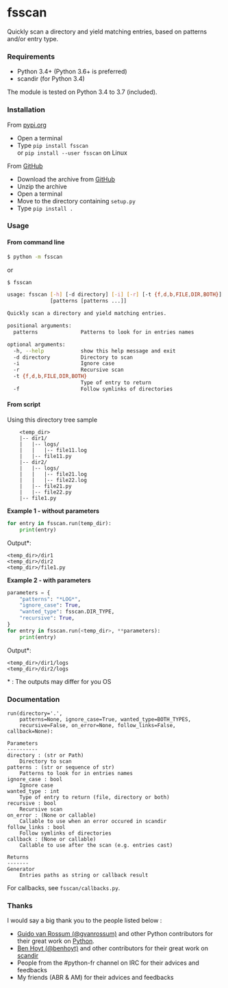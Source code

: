 # fsscan

Quickly scan a directory and yield matching entries,
based on patterns and/or entry type.

### Requirements

* Python 3.4+ (Python 3.6+ is preferred)
* scandir (for Python 3.4)

The module is tested on Python 3.4 to 3.7 (included).

### Installation

From [pypi.org](https://pypi.org/)

* Open a terminal
* Type `pip install fsscan` 
  <br>or `pip install --user fsscan` on Linux

From [GitHub](https://github.com)

* Download the archive from [GitHub](https://github.com/krakozaure/fsscan)
* Unzip the archive
* Open a terminal
* Move to the directory containing `setup.py`
* Type `pip install .`

### Usage

#### From command line

```sh
$ python -m fsscan
```

or

```sh
$ fsscan
```

```sh
usage: fsscan [-h] [-d directory] [-i] [-r] [-t {f,d,b,FILE,DIR,BOTH}] [-f]
              [patterns [patterns ...]]

Quickly scan a directory and yield matching entries.

positional arguments:
  patterns              Patterns to look for in entries names

optional arguments:
  -h, --help            show this help message and exit
  -d directory          Directory to scan
  -i                    Ignore case
  -r                    Recursive scan
  -t {f,d,b,FILE,DIR,BOTH}
                        Type of entry to return
  -f                    Follow symlinks of directories
```

#### From script

Using this directory tree sample
```
    <temp_dir>
    |-- dir1/
    |   |-- logs/
    |   |   |-- file11.log
    |   |-- file11.py
    |-- dir2/
    |   |-- logs/
    |   |   |-- file21.log
    |   |   |-- file22.log
    |   |-- file21.py
    |   |-- file22.py
    |-- file1.py
```

**Example 1 - without parameters**
```Python
for entry in fsscan.run(temp_dir):
    print(entry)
```
Output<exp>*</exp>:
```
<temp_dir>/dir1
<temp_dir>/dir2
<temp_dir>/file1.py
```

**Example 2 - with parameters**
```Python
parameters = {
    "patterns": "*LOG*",
    "ignore_case": True,
    "wanted_type": fsscan.DIR_TYPE,
    "recursive": True,
}
for entry in fsscan.run(<temp_dir>, **parameters):
    print(entry)
```
Output<exp>*</exp>:
```
<temp_dir>/dir1/logs
<temp_dir>/dir2/logs
```

<exp>*</exp> : The outputs may differ for you OS


### Documentation

```
run(directory='.',
    patterns=None, ignore_case=True, wanted_type=BOTH_TYPES,
    recursive=False, on_error=None, follow_links=False, callback=None):

Parameters
----------
directory : (str or Path)
    Directory to scan
patterns : (str or sequence of str)
    Patterns to look for in entries names
ignore_case : bool
    Ignore case
wanted_type : int
    Type of entry to return (file, directory or both)
recursive : bool
    Recursive scan
on_error : (None or callable)
    Callable to use when an error occured in scandir
follow_links : bool
    Follow symlinks of directories
callback : (None or callable)
    Callable to use after the scan (e.g. entries cast)

Returns
-------
Generator
    Entries paths as string or callback result
```

For callbacks, see `fsscan/callbacks.py`.

### Thanks

I would say a big thank you to the people listed below :
* [Guido van Rossum (@gvanrossum)](https://github.com/gvanrossum) and other Python contributors for their great work on [Python](https://github.com/Python/Python).
* [Ben Hoyt (@benhoyt)](https://github.com/benhoyt) and other contributors for their great work on [scandir](https://github.com/benhoyt/scandir)
* People from the #python-fr channel on IRC for their advices and feedbacks
* My friends (ABR & AM) for their advices and feedbacks
